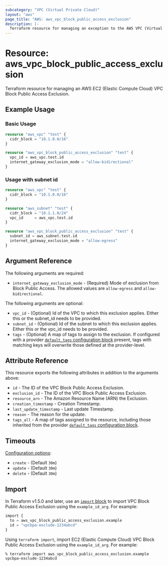 ```yaml
---
subcategory: "VPC (Virtual Private Cloud)"
layout: "aws"
page_title: "AWS: aws_vpc_block_public_access_exclusion"
description: |-
  Terraform resource for managing an exception to the AWS VPC (Virtual Private Cloud) Block Public Access Exclusion.
---
```


# Resource: aws_vpc_block_public_access_exclusion

Terraform resource for managing an AWS EC2 (Elastic Compute Cloud) VPC Block Public Access Exclusion.

## Example Usage

### Basic Usage

```terraform
resource "aws_vpc" "test" {
  cidr_block = "10.1.0.0/16"
}

resource "aws_vpc_block_public_access_exclusion" "test" {
  vpc_id = aws_vpc.test.id
  internet_gateway_exclusion_mode = "allow-bidirectional"
}
```

### Usage with subnet id

```terraform
resource "aws_vpc" "test" {
  cidr_block = "10.1.0.0/16"
}

resource "aws_subnet" "test" {
  cidr_block = "10.1.1.0/24"
  vpc_id     = aws_vpc.test.id
}

resource "aws_vpc_block_public_access_exclusion" "test" {
  subnet_id = aws_subnet.test.id
  internet_gateway_exclusion_mode = "allow-egress"
}
```

## Argument Reference

The following arguments are required:

* `internet_gateway_exclusion_mode` - (Required) Mode of exclusion from Block Public Access. The allowed values are `allow-egress` and `allow-bidirectional`.

The following arguments are optional:

* `vpc_id` - (Optional) Id of the VPC to which this exclusion applies. Either this or the subnet_id needs to be provided.
* `subnet_id` - (Optional) Id of the subnet to which this exclusion applies. Either this or the vpc_id needs to be provided.
* `tags` - (Optional) A map of tags to assign to the exclusion. If configured with a provider [`default_tags` configuration block](https://registry.terraform.io/providers/hashicorp/aws/latest/docs#default_tags-configuration-block) present, tags with matching keys will overwrite those defined at the provider-level.

## Attribute Reference

This resource exports the following attributes in addition to the arguments above:

* `id` - The ID of the VPC Block Public Access Exclusion.
* `exclusion_id` - The ID of the VPC Block Public Access Exclusion.
* `resource_arn` - The Amazon Resource Name (ARN) the Exclusion.
* `creation_timestamp` - Creation Timestamp.
* `last_update_timestamp` - Last update Timestamp.
* `reason` - The reason for the update.
* `tags_all` - A map of tags assigned to the resource, including those inherited from the provider [`default_tags` configuration block](https://registry.terraform.io/providers/hashicorp/aws/latest/docs#default_tags-configuration-block).

## Timeouts

[Configuration options](https://developer.hashicorp.com/terraform/language/resources/syntax#operation-timeouts):

* `create` - (Default `30m`)
* `update` - (Default `30m`)
* `delete` - (Default `30m`)

## Import

In Terraform v1.5.0 and later, use an [`import` block](https://developer.hashicorp.com/terraform/language/import) to import VPC Block Public Access Exclusion using the `example_id_arg`. For example:

```terraform
import {
  to = aws_vpc_block_public_access_exclusion.example
  id = "vpcbpa-exclude-1234abcd"
}
```

Using `terraform import`, import EC2 (Elastic Compute Cloud) VPC Block Public Access Exclusion using the `example_id_arg`. For example:

```console
% terraform import aws_vpc_block_public_access_exclusion.example vpcbpa-exclude-1234abcd
```
